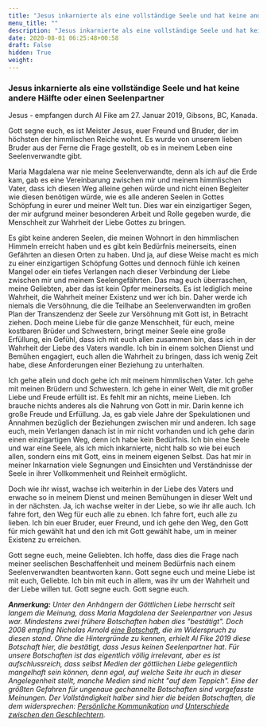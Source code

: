 ```yaml
---
title: "Jesus inkarnierte als eine vollständige Seele und hat keine andere Hälfte oder einen Seelenpartner"
menu_title: ""
description: "Jesus inkarnierte als eine vollständige Seele und hat keine andere Hälfte oder einen Seelenpartner"
date: 2020-08-01 06:25:48+00:58
draft: False
hidden: True
weight:
---
```

### Jesus inkarnierte als eine vollständige Seele und hat keine andere Hälfte oder einen Seelenpartner

Jesus - empfangen durch Al Fike am 27. Januar 2019, Gibsons, BC, Kanada.

Gott segne euch, es ist Meister Jesus, euer Freund und Bruder, der im höchsten der himmlischen Reiche wohnt. Es wurde von unserem lieben Bruder aus der Ferne die Frage gestellt, ob es in meinem Leben eine Seelenverwandte gibt.

Maria Magdalena war nie meine Seelenverwandte, denn als ich auf die Erde kam, gab es eine Vereinbarung zwischen mir und meinem himmlischen Vater, dass ich diesen Weg alleine gehen würde und nicht einen Begleiter wie diesen benötigen würde, wie es alle anderen Seelen in Gottes Schöpfung in eurer und meiner Welt tun. Dies war ein einzigartiger Segen, der mir aufgrund meiner besonderen Arbeit und Rolle gegeben wurde, die Menschheit zur Wahrheit der Liebe Gottes zu bringen.

Es gibt keine anderen Seelen, die meinen Wohnort in den himmlischen Himmeln erreicht haben und es gibt kein Bedürfnis meinerseits, einen Gefährten an diesen Orten zu haben. Und ja, auf diese Weise macht es mich zu einer einzigartigen Schöpfung Gottes und dennoch fühle ich keinen Mangel oder ein tiefes Verlangen nach dieser Verbindung der Liebe zwischen mir und meinem Seelengefährten. Das mag euch überraschen, meine Geliebten, aber das ist kein Opfer meinerseits. Es ist lediglich meine Wahrheit, die Wahrheit meiner Existenz und wer ich bin. Daher werde ich niemals die Versöhnung, die die Teilhabe an Seelenverwandten im großen Plan der Transzendenz der Seele zur Versöhnung mit Gott ist, in Betracht ziehen. Doch meine Liebe für die ganze Menschheit, für euch, meine kostbaren Brüder und Schwestern, bringt meiner Seele eine große Erfüllung, ein Gefühl, dass ich mit euch allen zusammen bin, dass ich in der Wahrheit der Liebe des Vaters wandle. Ich bin in einem solchen Dienst und Bemühen engagiert, euch allen die Wahrheit zu bringen, dass ich wenig Zeit habe, diese Anforderungen einer Beziehung zu unterhalten.

Ich gehe allein und doch gehe ich mit meinem himmlischen Vater. Ich gehe mit meinen Brüdern und Schwestern. Ich gehe in einer Welt, die mit großer Liebe und Freude erfüllt ist. Es fehlt mir an nichts, meine Lieben. Ich brauche nichts anderes als die Nahrung von Gott in mir. Darin kenne ich große Freude und Erfüllung. Ja, es gab viele Jahre der Spekulationen und Annahmen bezüglich der Beziehungen zwischen mir und anderen. Ich sage euch, mein Verlangen danach ist in mir nicht vorhanden und ich gehe darin einen einzigartigen Weg, denn ich habe kein Bedürfnis. Ich bin eine Seele und war eine Seele, als ich mich inkarnierte, nicht halb so wie bei euch allen, sondern eins mit Gott, eins in meinem eigenen Selbst. Das hat mir in meiner Inkarnation viele Segnungen und Einsichten und Verständnisse der Seele in ihrer Vollkommenheit und Reinheit ermöglicht.

Doch wie ihr wisst, wachse ich weiterhin in der Liebe des Vaters und erwache so in meinem Dienst und meinen Bemühungen in dieser Welt und in der nächsten. Ja, ich wachse weiter in der Liebe, so wie ihr alle auch. Ich fahre fort, den Weg für euch alle zu ebnen. Ich fahre fort, euch alle zu lieben. Ich bin euer Bruder, euer Freund, und ich gehe den Weg, den Gott für mich gewählt hat und den ich mit Gott gewählt habe, um in meiner Existenz zu erreichen.

Gott segne euch, meine Geliebten. Ich hoffe, dass dies die Frage nach meiner seelischen Beschaffenheit und meinem Bedürfnis nach einem Seelenverwandten beantworten kann. Gott segne euch und meine Liebe ist mit euch, Geliebte. Ich bin mit euch in allem, was ihr um der Wahrheit und der Liebe willen tut. Gott segne euch. Gott segne euch.

***Anmerkung:*** *Unter den Anhängern der Göttlichen Liebe herrscht seit langem die Meinung, dass Maria Magdalena der Seelenpartner von Jesus war. Mindestens zwei frühere Botschaften haben dies "bestätigt". Doch 2008 empfing Nicholas Arnold [eine Botschaft](https://new-birth.net/contemporary-messages/messages-sorted-year/messages-2008/true-soulmate-of-jesus-fab-11-feb-2008/), die im Widerspruch zu diesen stand. Ohne die Hintergründe zu kennen, erhielt Al Fike 2019 diese Botschaft hier, die bestätigt, dass Jesus keinen Seelenpartner hat. Für unsere Botschaften ist das eigentlich völlig irrelevant, aber es ist aufschlussreich, dass selbst Medien der göttlichen Liebe gelegentlich mangelhaft sein können, denn egal, auf welche Seite ihr euch in dieser Angelegenheit stellt, manche Medien sind nicht "auf dem Teppich". Eine der größten Gefahren für ungenaue gechannelte Botschaften sind vorgefasste Meinungen. Der Vollständigkeit halber sind hier die beiden Botschaften, die dem widersprechen: [Persönliche Kommunikation](/aktuelle-botschaften/aktuelle-botschaften-in-reihenfolge-des-datums/aktuelle-botschaften-1984-1994/persoenliche-kommunikation-dl-maria-magdalena-9-juli-1992/) und [Unterschiede zwischen den Geschlechtern](/aktuelle-botschaften/aktuelle-botschaften-in-reihenfolge-des-datums/aktuelle-botschaften-2001/unterschiede-zwischen-den-geschlechtern-ar-maria-magdalena-19-august-2001/).*
